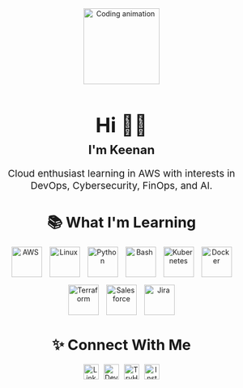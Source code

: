 <div align="center" style="margin-bottom: 20px;">
  <img height="150" src="https://media4.giphy.com/media/v1.Y2lkPTc5MGI3NjExanhnOWQ1MGlncGJlZno4NmVlbGVoeWJ2b3lkdmVnY2l0bXB0ZzJvNSZlcD12MV9pbnRlcm5hbF9naWZfYnlfaWQmY3Q9Zw/lBm4rgtyIPJmywXzLW/giphy.gif" style="display: block; margin: 0 auto;" alt="Coding animation" />
</div>

<h1 align="center" style="font-size: 2.5rem; margin-bottom: 10px;">Hi 👋🏾</h1>
<h2 align="center" style="font-size: 1.5rem; margin-top: 0;">I'm Keenan</h2>
<h3 align="center" style="font-size: 1.2rem; font-weight: normal; margin-top: 10px;">Cloud enthusiast learning in AWS with interests in DevOps, Cybersecurity, FinOps, and AI.</h3>

###

<h2 align="center" style="font-size: 1.8rem; margin-bottom: 20px;">📚 What I'm Learning</h2>

<div align="center" style="display: flex; flex-wrap: wrap; justify-content: center; gap: 15px; margin-bottom: 30px;">
  <img src="https://cdn.jsdelivr.net/gh/devicons/devicon/icons/amazonwebservices/amazonwebservices-original-wordmark.svg" style="height: 60px; width: auto;" alt="AWS" title="AWS" />
  <img src="https://cdn.jsdelivr.net/gh/devicons/devicon/icons/linux/linux-original.svg" style="height: 60px; width: auto;" alt="Linux" title="Linux" />
  <img src="https://cdn.jsdelivr.net/gh/devicons/devicon/icons/python/python-original-wordmark.svg" style="height: 60px; width: auto;" alt="Python" title="Python" />
  <img src="https://cdn.jsdelivr.net/gh/devicons/devicon/icons/bash/bash-original.svg" style="height: 60px; width: auto;" alt="Bash" title="Bash" />
  <img src="https://cdn.jsdelivr.net/gh/devicons/devicon/icons/kubernetes/kubernetes-plain-wordmark.svg" style="height: 60px; width: auto;" alt="Kubernetes" title="Kubernetes" />
  <img src="https://cdn.jsdelivr.net/gh/devicons/devicon/icons/docker/docker-original-wordmark.svg" style="height: 60px; width: auto;" alt="Docker" title="Docker" />
  <img src="https://cdn.jsdelivr.net/gh/devicons/devicon/icons/terraform/terraform-original-wordmark.svg" style="height: 60px; width: auto;" alt="Terraform" title="Terraform" />
  <img src="https://cdn.jsdelivr.net/gh/devicons/devicon/icons/salesforce/salesforce-original.svg" style="height: 60px; width: auto;" alt="Salesforce" title="Salesforce" />
  <img src="https://cdn.jsdelivr.net/gh/devicons/devicon/icons/jira/jira-original-wordmark.svg" style="height: 60px; width: auto;" alt="Jira" title="Jira" />
</div>

###

<h2 align="center" style="font-size: 1.8rem; margin-bottom: 20px;">✨ Connect With Me</h2>

<div align="center" style="display: flex; flex-wrap: wrap; justify-content: center; gap: 10px; margin-bottom: 30px;">
  <a href="https://www.linkedin.com/in/keenannkelly/" target="_blank">
    <img src="https://img.shields.io/static/v1?message=LinkedIn&logo=linkedin&label=&color=0077B5&logoColor=white&labelColor=&style=for-the-badge" style="height: 30px;" alt="LinkedIn" />
  </a>
  <a href="https://dev.to/kfearless" target="_blank">
    <img src="https://img.shields.io/static/v1?message=dev.to&logo=dev.to&label=&color=0A0A0A&logoColor=white&labelColor=&style=for-the-badge" style="height: 30px;" alt="Dev.to" />
  </a>
  <a href="https://tryhackme.com/p/Kfearless" target="_blank">
    <img src="https://img.shields.io/static/v1?message=TryHackMe&logo=tryhackme&label=&color=88cc14&logoColor=white&labelColor=&style=for-the-badge" style="height: 30px;" alt="TryHackMe" />
  </a>
  <a href="YOUR_INSTAGRAM_LINK_HERE" target="_blank">
    <img src="https://img.shields.io/static/v1?message=Instagram&logo=instagram&label=&color=E4405F&logoColor=white&labelColor=&style=for-the-badge" style="height: 30px;" alt="Instagram" />
  </a>
</div>

<!--START_SECTION:badges-->
<!--END_SECTION:badges-->


